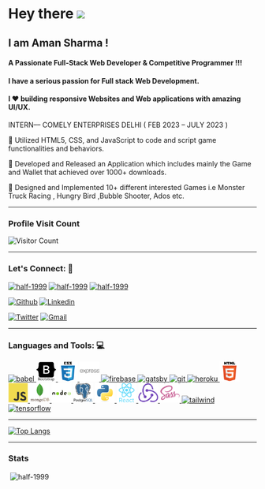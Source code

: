 # Hey there <img src="https://raw.githubusercontent.com/MartinHeinz/MartinHeinz/master/wave.gif" width="40px">
## I am Aman Sharma !

#### A Passionate Full-Stack Web Developer & Competitive Programmer !!!

 #### I have a serious passion for Full stack Web Development. 
 
 #### I ❤️ building responsive Websites and Web applications with amazing UI/UX.


INTERN–– COMELY ENTERPRISES DELHI ( FEB 2023 – JULY 2023 )

🔭 Utilized HTML5, CSS, and JavaScript to code and script game functionalities and behaviors.

🔭 Developed and Released an Application which includes mainly the Game and Wallet
that achieved over 1000+ downloads.

🔭 Designed and Implemented 10+ different interested Games i.e
Monster Truck Racing , Hungry Bird ,Bubble Shooter, Ados etc.


___

### Profile Visit Count
![Visitor Count](https://profile-counter.glitch.me/half-1999/count.svg)

___
<h3 align="left">Let's Connect: 🚀</h3>
<p align="left">


<a href="https://instagram.com/half_engiiineeer" target="blank"><img align="center" src="https://cdn.jsdelivr.net/npm/simple-icons@3.0.1/icons/instagram.svg" alt="half-1999" height="30" width="40" /></a>
<a href="https://www.hackerrank.com/half-1999" target="blank"><img align="center" src="https://cdn.jsdelivr.net/npm/simple-icons@3.0.1/icons/hackerrank.svg" alt="half-1999" height="30" width="40" /></a>
<a href="https://dev.to/half-1999" target="blank"><img align="center" src="https://cdn.jsdelivr.net/npm/simple-icons@3.0.1/icons/dev-dot-to.svg" alt="half-1999" height="30" width="40" /></a>




[![Github](https://img.shields.io/badge/-Github-000?style=flat&logo=Github&logoColor=white)](https://github.com/half-1999)
[![Linkedin](https://img.shields.io/badge/-LinkedIn-blue?style=flat&logo=Linkedin&logoColor=white)](https://www.linkedin.com/in/aman-sharma-518597258/)

[![Twitter](https://img.shields.io/badge/-Twitter-1ca0f1?style=flat-square&labelColor=1ca0f1&logo=twitter&logoColor=white&link=https://twitter.com/)](https://twitter.com/half-1999)
[![Gmail](https://img.shields.io/badge/-Gmail-c14438?style=flat&logo=Gmail&logoColor=white)](mailto:fullstackwebdev001@gmail.com)
&nbsp;
</p>


___

<h3 align="left">Languages and Tools: 💻</h3>
<p align="left"> <a href="https://babeljs.io/" target="_blank"> <img src="https://www.vectorlogo.zone/logos/babeljs/babeljs-icon.svg" alt="babel" width="40" height="40"/> </a> <a href="https://getbootstrap.com" target="_blank"> <img src="https://raw.githubusercontent.com/devicons/devicon/master/icons/bootstrap/bootstrap-plain-wordmark.svg" alt="bootstrap" width="40" height="40"/> </a> <a href="https://www.w3schools.com/css/" target="_blank"> <img src="https://raw.githubusercontent.com/devicons/devicon/master/icons/css3/css3-original-wordmark.svg" alt="css3" width="40" height="40"/> </a> <a href="https://expressjs.com" target="_blank"> <img src="https://raw.githubusercontent.com/devicons/devicon/master/icons/express/express-original-wordmark.svg" alt="express" width="40" height="40"/> </a> <a href="https://firebase.google.com/" target="_blank"> <img src="https://www.vectorlogo.zone/logos/firebase/firebase-icon.svg" alt="firebase" width="40" height="40"/> </a> <a href="https://www.gatsbyjs.com/" target="_blank"> <img src="https://www.vectorlogo.zone/logos/gatsbyjs/gatsbyjs-icon.svg" alt="gatsby" width="40" height="40"/> </a> <a href="https://git-scm.com/" target="_blank"> <img src="https://www.vectorlogo.zone/logos/git-scm/git-scm-icon.svg" alt="git" width="40" height="40"/> </a> <a href="https://heroku.com" target="_blank"> <img src="https://www.vectorlogo.zone/logos/heroku/heroku-icon.svg" alt="heroku" width="40" height="40"/> </a> <a href="https://www.w3.org/html/" target="_blank"> <img src="https://raw.githubusercontent.com/devicons/devicon/master/icons/html5/html5-original-wordmark.svg" alt="html5" width="40" height="40"/> </a> <a href="https://developer.mozilla.org/en-US/docs/Web/JavaScript" target="_blank"> <img src="https://raw.githubusercontent.com/devicons/devicon/master/icons/javascript/javascript-original.svg" alt="javascript" width="40" height="40"/> </a> <a href="https://www.mongodb.com/" target="_blank"> <img src="https://raw.githubusercontent.com/devicons/devicon/master/icons/mongodb/mongodb-original-wordmark.svg" alt="mongodb" width="40" height="40"/> </a> <a href="https://nodejs.org" target="_blank"> <img src="https://raw.githubusercontent.com/devicons/devicon/master/icons/nodejs/nodejs-original-wordmark.svg" alt="nodejs" width="40" height="40"/> </a> <a href="https://www.postgresql.org" target="_blank"> <img src="https://raw.githubusercontent.com/devicons/devicon/master/icons/postgresql/postgresql-original-wordmark.svg" alt="postgresql" width="40" height="40"/> </a> <a href="https://www.python.org" target="_blank"> <img src="https://raw.githubusercontent.com/devicons/devicon/master/icons/python/python-original.svg" alt="python" width="40" height="40"/> </a> <a href="https://reactjs.org/" target="_blank"> <img src="https://raw.githubusercontent.com/devicons/devicon/master/icons/react/react-original-wordmark.svg" alt="react" width="40" height="40"/> </a> <a href="https://redux.js.org" target="_blank"> <img src="https://raw.githubusercontent.com/devicons/devicon/master/icons/redux/redux-original.svg" alt="redux" width="40" height="40"/> </a> <a href="https://sass-lang.com" target="_blank"> <img src="https://raw.githubusercontent.com/devicons/devicon/master/icons/sass/sass-original.svg" alt="sass" width="40" height="40"/> </a> <a href="https://tailwindcss.com/" target="_blank"> <img src="https://www.vectorlogo.zone/logos/tailwindcss/tailwindcss-icon.svg" alt="tailwind" width="40" height="40"/> </a> <a href="https://www.tensorflow.org" target="_blank"> <img src="https://www.vectorlogo.zone/logos/tensorflow/tensorflow-icon.svg" alt="tensorflow" width="40" height="40"/> </a> </p>

___
[![Top Langs](https://github-readme-stats.vercel.app/api/top-langs/?username=half-1999&layout=compact)](https://github.com/half-1999/github-readme-stats)

___
### Stats
<p>&nbsp;<img align="center" src="https://github-readme-stats.vercel.app/api?username=half-1999&show_icons=true&locale=en" alt="half-1999" /></p>
